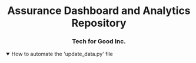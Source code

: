 <h1 align="center">Assurance Dashboard and Analytics Repository</h1>
<h3 align="center">Tech for Good Inc.</h3>

<details open>
<summary>How to automate the 'update_data.py' file</summary>

</details>
